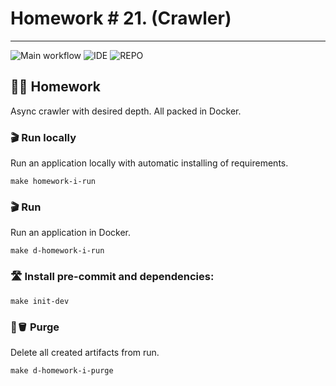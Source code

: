 # Homework # 21. (Crawler)

---
![Main workflow](https://github.com/hillel-i-python-pro-i-2022-08-26/homework_21__AsyncCrawler__V.Marakhovskyi/actions/workflows/main-workflow.yml/badge.svg?branch=crawler)
![IDE](https://img.shields.io/badge/PyCharm-000000.svg?&style=for-the-badge&logo=PyCharm&logoColor=white)
![REPO](https://img.shields.io/badge/GitHub-100000?style=for-the-badge&logo=github&logoColor=white)
## 👨‍💻 Homework

Async crawler with desired depth. All packed in Docker.

### 🎬 Run locally

Run an application locally with automatic installing of requirements.

```shell
make homework-i-run
```


### 🎬 Run

Run an application in Docker.

```shell
make d-homework-i-run
```

### 🛣️ Install pre-commit and dependencies:
```shell
make init-dev
```


### 🧽🪣 Purge

Delete all created artifacts from run.

```shell
make d-homework-i-purge
```
